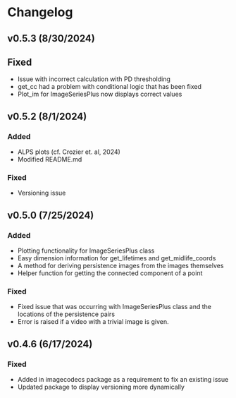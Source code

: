 # Changelog

## v0.5.3 (8/30/2024)

## Fixed 

- Issue with incorrect calculation with PD thresholding
- get_cc had a problem with conditional logic that has been fixed
- Plot_im for ImageSeriesPlus now displays correct values

## v0.5.2 (8/1/2024)

### Added

- ALPS plots (cf. Crozier et. al, 2024)
- Modified README.md

### Fixed

- Versioning issue

## v0.5.0 (7/25/2024)

### Added

- Plotting functionality for ImageSeriesPlus class
- Easy dimension information for get_lifetimes and get_midlife_coords
- A method for deriving persistence images from the images themselves
- Helper function for getting the connected component of a point

### Fixed

- Fixed issue that was occurring with ImageSeriesPlus class and the locations of the persistence pairs
- Error is raised if a video with a trivial image is given.

## v0.4.6 (6/17/2024)

### Fixed

- Added in imagecodecs package as a requirement to fix an existing issue
- Updated package to display versioning more dynamically

